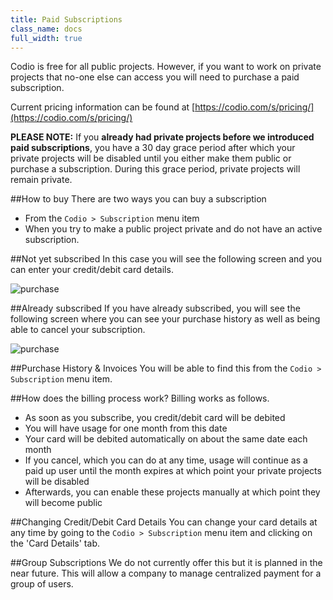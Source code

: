 ```yaml
---
title: Paid Subscriptions
class_name: docs
full_width: true
---
```


Codio is free for all public projects. However, if you want to work on private projects that no-one else can access you will need to purchase a paid subscription.

Current pricing information can be found at [https://codio.com/s/pricing/](https://codio.com/s/pricing/)

**PLEASE NOTE:** If you **already had private projects before we introduced paid subscriptions**, you have a 30 day grace period after which your private projects will be disabled until you either make them public or purchase a subscription. During this grace period, private projects will remain private.

##How to buy
There are two ways you can buy a subscription

- From the `Codio > Subscription` menu item
- When you try to make a public project private and do not have an active subscription.

##Not yet subscribed
In this case you will see the following screen and you can enter your credit/debit card details.

![purchase](/img/docs/subscribe-1.png)

##Already subscribed
If you have already subscribed, you will see the following screen where you can see your purchase history as well as being able to cancel your subscription.

![purchase](/img/docs/subscribe-2.png)

##Purchase History & Invoices
You will be able to find this from the `Codio > Subscription` menu item.

##How does the billing process work?
Billing works as follows.

- As soon as you subscribe, you credit/debit card will be debited
- You will have usage for one month from this date
- Your card will be debited automatically on about the same date each month
- If you cancel, which you can do at any time, usage will continue as a paid up user until the month expires at which point your private projects will be disabled
- Afterwards, you can enable these projects manually at which point they will become public

##Changing Credit/Debit Card Details
You can change your card details at any time by going to the `Codio > Subscription` menu item and clicking on the 'Card Details' tab.

##Group Subscriptions
We do not currently offer this but it is planned in the near future. This will allow a company to manage centralized payment for a group of users.
